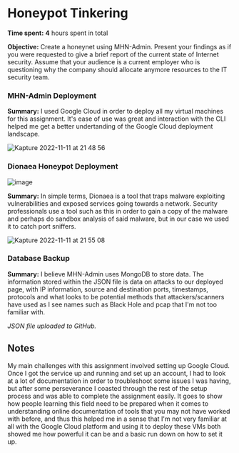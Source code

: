 # Honeypot Tinkering

**Time spent:** **4** hours spent in total

**Objective:** Create a honeynet using MHN-Admin. Present your findings as if you were requested to give a brief report of the current state of Internet security. Assume that your audience is a current employer who is questioning why the company should allocate anymore resources to the IT security team.

### MHN-Admin Deployment

**Summary:** I used Google Cloud in order to deploy all my virtual machines for this assignment. It's ease of use was great and interaction with the CLI helped me get a better undertanding of the Google Cloud deployment landscape.

![Kapture 2022-11-11 at 21 48 56](https://user-images.githubusercontent.com/70921921/201453193-53d0eff3-3075-4d5f-880d-14158a8dace5.gif)

### Dionaea Honeypot Deployment

![image](https://user-images.githubusercontent.com/70921921/201459714-868cf69b-e309-41da-abb6-2ea519e8b14b.png)

**Summary:** In simple terms, Dionaea is a tool that traps malware exploiting vulnerabilities and exposed services going towards a network. Security professionals use a tool such as this in order to gain a copy of the malware and perhaps do sandbox analysis of said malware, but in our case we used it to catch port sniffers.

![Kapture 2022-11-11 at 21 55 08](https://user-images.githubusercontent.com/70921921/201453331-939c5285-5936-42f3-9ae9-20b76a4d7425.gif)

### Database Backup

**Summary:** I believe MHN-Admin uses MongoDB to store data. The information stored within the JSON file is data on attacks to our deployed page, with IP information, source and destination ports, timestamps, protocols and what looks to be potential methods that attackers/scanners have used as I see names such as Black Hole and pcap that I'm not too familiar with.

*JSON file uploaded to GitHub.*

## Notes

My main challenges with this assignment involved setting up Google Cloud. Once I got the service up and running and set up an account, I had to look at a lot of documentation in order to troubleshoot some issues I was having, but after some perseverance I coasted through the rest of the setup process and was able to complete the assignment easily. It goes to show how people learning this field need to be prepared when it comes to understanding online documentation of tools that you may not have worked with before, and thus this helped me in a sense that I'm not very familiar at all with the Google Cloud platform and using it to deploy these VMs both showed me how powerful it can be and  a basic run down on how to set it up.
